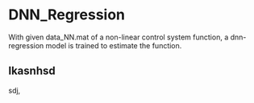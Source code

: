 # DNN_Regression

With given data_NN.mat of a non-linear control system function, a dnn-regression model is trained to estimate the function.

## lkasnhsd
sdj,
